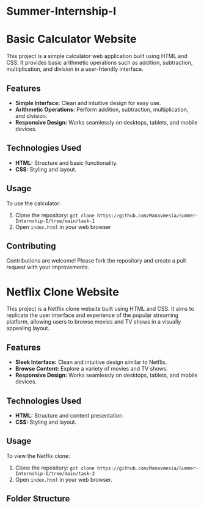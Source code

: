 # Summer-Internship-I


# Basic Calculator Website
This project is a simple calculator web application built using HTML and CSS. It provides basic arithmetic operations such as addition, subtraction, multiplication, and division in a user-friendly interface.

## Features
- **Simple Interface:** Clean and intuitive design for easy use.
- **Arithmetic Operations:** Perform addition, subtraction, multiplication, and division.
- **Responsive Design:** Works seamlessly on desktops, tablets, and mobile devices.

## Technologies Used
- **HTML:** Structure and basic functionality.
- **CSS:** Styling and layout.

## Usage
To use the calculator:
1. Clone the repository: `git clone https://github.com/Manavmesia/Summer-Internship-I/tree/main/task-1`
2. Open `index.html` in your web browser

## Contributing
Contributions are welcome! Please fork the repository and create a pull request with your improvements.


# Netflix Clone Website

This project is a Netflix clone website built using HTML and CSS. It aims to replicate the user interface and experience of the popular streaming platform, allowing users to browse movies and TV shows in a visually appealing layout.

## Features

- **Sleek Interface:** Clean and intuitive design similar to Netflix.
- **Browse Content:** Explore a variety of movies and TV shows.
- **Responsive Design:** Works seamlessly on desktops, tablets, and mobile devices.

## Technologies Used

- **HTML:** Structure and content presentation.
- **CSS:** Styling and layout.

## Usage

To view the Netflix clone:
1. Clone the repository: `git clone https://github.com/Manavmesia/Summer-Internship-I/tree/main/task-2`
2. Open `index.html` in your web browser.

## Folder Structure

